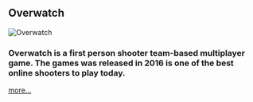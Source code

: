 ## Overwatch

![Overwatch](https://image.api.playstation.com/vulcan/img/rnd/202011/0204/r700h86H30mvp87BA7Gy1yX2.png)

### Overwatch is a first person shooter team-based multiplayer game. The games was released in 2016 is one of the best online shooters to play today.
[more...](https://pranbhardwaj.github.io/Mini-Website-Project/OverwatchInfo/)
